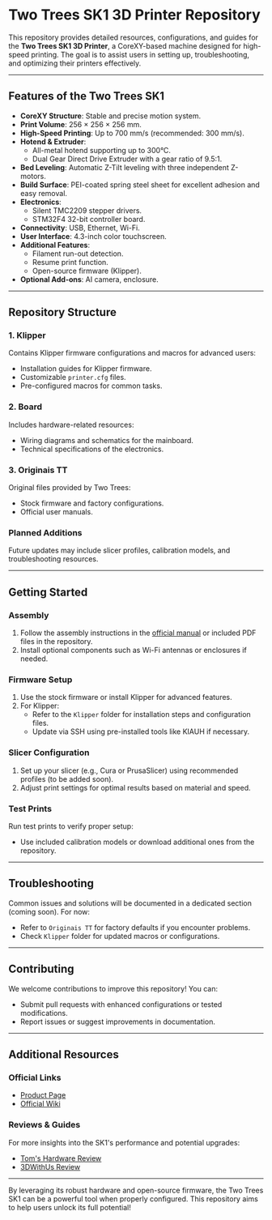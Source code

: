 # Two Trees SK1 3D Printer Repository

This repository provides detailed resources, configurations, and guides for the **Two Trees SK1 3D Printer**, a CoreXY-based machine designed for high-speed printing. The goal is to assist users in setting up, troubleshooting, and optimizing their printers effectively.

---

## Features of the Two Trees SK1

- **CoreXY Structure**: Stable and precise motion system.
- **Print Volume**: 256 × 256 × 256 mm.
- **High-Speed Printing**: Up to 700 mm/s (recommended: 300 mm/s).
- **Hotend & Extruder**:
  - All-metal hotend supporting up to 300°C.
  - Dual Gear Direct Drive Extruder with a gear ratio of 9.5:1.
- **Bed Leveling**: Automatic Z-Tilt leveling with three independent Z-motors.
- **Build Surface**: PEI-coated spring steel sheet for excellent adhesion and easy removal.
- **Electronics**:
  - Silent TMC2209 stepper drivers.
  - STM32F4 32-bit controller board.
- **Connectivity**: USB, Ethernet, Wi-Fi.
- **User Interface**: 4.3-inch color touchscreen.
- **Additional Features**:
  - Filament run-out detection.
  - Resume print function.
  - Open-source firmware (Klipper).
- **Optional Add-ons**: AI camera, enclosure.

---

## Repository Structure

### **1. Klipper**
Contains Klipper firmware configurations and macros for advanced users:
- Installation guides for Klipper firmware.
- Customizable `printer.cfg` files.
- Pre-configured macros for common tasks.

### **2. Board**
Includes hardware-related resources:
- Wiring diagrams and schematics for the mainboard.
- Technical specifications of the electronics.

### **3. Originais TT**
Original files provided by Two Trees:
- Stock firmware and factory configurations.
- Official user manuals.

### Planned Additions
Future updates may include slicer profiles, calibration models, and troubleshooting resources.

---

## Getting Started

### Assembly
1. Follow the assembly instructions in the [official manual](https://wiki.twotrees3d.com/en/3DPrinterSeries/SK1) or included PDF files in the repository.
2. Install optional components such as Wi-Fi antennas or enclosures if needed.

### Firmware Setup
1. Use the stock firmware or install Klipper for advanced features.
2. For Klipper:
   - Refer to the `Klipper` folder for installation steps and configuration files.
   - Update via SSH using pre-installed tools like KIAUH if necessary.

### Slicer Configuration
1. Set up your slicer (e.g., Cura or PrusaSlicer) using recommended profiles (to be added soon).
2. Adjust print settings for optimal results based on material and speed.

### Test Prints
Run test prints to verify proper setup:
- Use included calibration models or download additional ones from the repository.

---

## Troubleshooting

Common issues and solutions will be documented in a dedicated section (coming soon). For now:
- Refer to `Originais TT` for factory defaults if you encounter problems.
- Check `Klipper` folder for updated macros or configurations.

---

## Contributing

We welcome contributions to improve this repository! You can:
- Submit pull requests with enhanced configurations or tested modifications.
- Report issues or suggest improvements in documentation.

---

## Additional Resources

### Official Links
- [Product Page](https://br.twotrees3dofficial.com/products/sk1-corexy-3d-printer-twotrees)
- [Official Wiki](https://wiki.twotrees3d.com/en/3DPrinterSeries/SK1)

### Reviews & Guides
For more insights into the SK1's performance and potential upgrades:
- [Tom's Hardware Review](https://www.tomshardware.com/3d-printing/two-trees-sk1-review)
- [3DWithUs Review](https://3dwithus.com/two-trees-sk1-review-3d-printer-testing)

---

By leveraging its robust hardware and open-source firmware, the Two Trees SK1 can be a powerful tool when properly configured. This repository aims to help users unlock its full potential!

